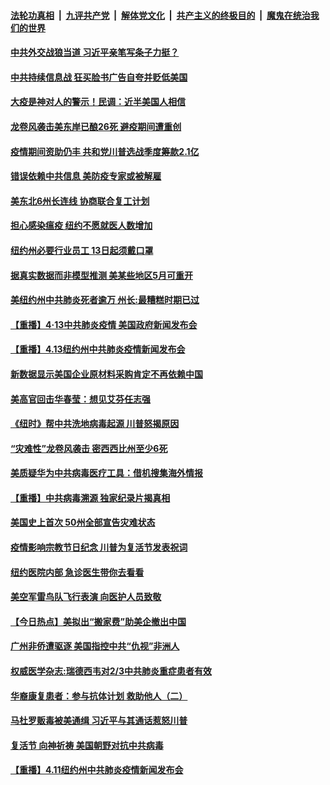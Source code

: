 

####  [法轮功真相](../../../../basic/blob/master/README.md?t=04141231) &nbsp;|&nbsp; [九评共产党](../../../../9ping.md/blob/master/README.md?t=04141231) &nbsp;|&nbsp; [解体党文化](../../../../jtdwh.md/blob/master/README.md?t=04141231)  &nbsp;|&nbsp; [共产主义的终极目的](../../../../gczydzjmd.md/blob/master/README.md?t=04141231) &nbsp;|&nbsp; [魔鬼在统治我们的世界](../../../../mgztzwmdsj.md/blob/master/README.md?t=04141231) 

#### [中共外交战狼当道 习近平亲笔写条子力挺？](../pages/prog203/a102822659.md?t=04141231) 

#### [中共持续信息战 狂买脸书广告自夸并贬低美国](../pages/prog203/a102822382.md?t=04141231) 

#### [大疫是神对人的警示！民调：近半美国人相信](../pages/prog203/a102822629.md?t=04141231) 

#### [龙卷风袭击美东岸已酿26死 避疫期间遭重创](../pages/prog203/a102822536.md?t=04141231) 

#### [疫情期间资助仍丰 共和党川普选战季度筹款2.1亿](../pages/prog203/a102822564.md?t=04141231) 

#### [错误依赖中共信息  美防疫专家或被解雇](../pages/prog203/a102822524.md?t=04141231) 

#### [美东北6州长连线 协商联合复工计划](../pages/prog203/a102822487.md?t=04141231) 

#### [担心感染瘟疫 纽约不愿就医人数增加](../pages/prog203/a102822453.md?t=04141231) 

#### [纽约州必要行业员工 13日起须戴口罩](../pages/prog203/a102822455.md?t=04141231) 

#### [据真实数据而非模型推测 美某些地区5月可重开](../pages/prog203/a102822432.md?t=04141231) 

#### [美纽约州中共肺炎死者逾万  州长:最糟糕时期已过](../pages/prog203/a102822395.md?t=04141231) 

#### [【重播】4·13中共肺炎疫情 美国政府新闻发布会](../pages/prog203/a102820201.md?t=04141231) 

#### [【重播】4.13纽约州中共肺炎疫情新闻发布会](../pages/prog203/a102822225.md?t=04141231) 

#### [新数据显示美国企业原材料采购肯定不再依赖中国](../pages/prog203/a102821915.md?t=04141231) 

#### [美高官回击华春莹：想见艾芬任志强](../pages/prog203/a102821886.md?t=04141231) 

#### [《纽时》帮中共洗地病毒起源 川普怒揭原因](../pages/prog203/a102821924.md?t=04141231) 

#### [“灾难性”龙卷风袭击 密西西比州至少6死](../pages/prog203/a102821913.md?t=04141231) 

#### [美质疑华为中共病毒医疗工具：借机搜集海外情报](../pages/prog203/a102821826.md?t=04141231) 

#### [【重播】中共病毒溯源 独家纪录片揭真相](../pages/prog203/a102821093.md?t=04141231) 

#### [美国史上首次 50州全部宣告灾难状态](../pages/prog203/a102821718.md?t=04141231) 

#### [疫情影响宗教节日纪念 川普为复活节发表祝词](../pages/prog203/a102821625.md?t=04141231) 

#### [纽约医院内部 急诊医生带你去看看](../pages/prog203/a102821693.md?t=04141231) 

#### [美空军雷鸟队飞行表演 向医护人员致敬](../pages/prog203/a102821670.md?t=04141231) 

#### [【今日热点】美拟出“搬家费”助美企撤出中国](../pages/prog203/a102821646.md?t=04141231) 

#### [广州非侨遭驱逐 美国指控中共“仇视”非洲人](../pages/prog203/a102821364.md?t=04141231) 

#### [权威医学杂志:瑞德西韦对2/3中共肺炎重症患者有效](../pages/prog203/a102821197.md?t=04141231) 

#### [华裔康复患者：参与抗体计划 救助他人（二）](../pages/prog203/a102820436.md?t=04141231) 

#### [马杜罗贩毒被美通缉 习近平与其通话惹怒川普](../pages/prog203/a102821128.md?t=04141231) 

#### [复活节 向神祈祷 美国朝野对抗中共病毒](../pages/prog203/a102821108.md?t=04141231) 

#### [【重播】4.11纽约州中共肺炎疫情新闻发布会](../pages/prog203/a102820203.md?t=04141231) 

